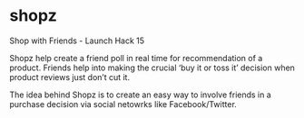 # shopz
Shop with Friends - Launch Hack 15

Shopz help create a friend poll in real time for recommendation of a product. 
Friends help into making the crucial ‘buy it or toss it’ decision when product reviews just don’t cut it. 

The idea behind Shopz is to create an easy way to involve friends in a purchase decision via social netowrks like Facebook/Twitter.
